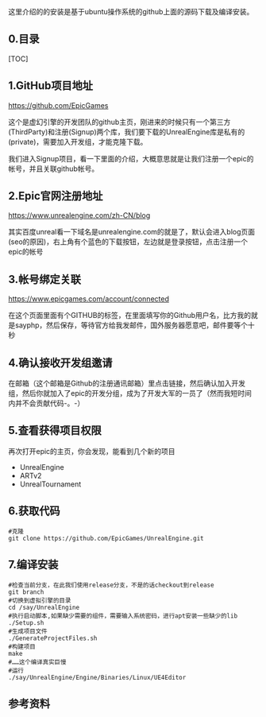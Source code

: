 这里介绍的的安装是基于ubuntu操作系统的github上面的源码下载及编译安装。

## 0.目录

[TOC]

## 1.GitHub项目地址

https://github.com/EpicGames

这个是虚幻引擎的开发团队的github主页，刚进来的时候只有一个第三方(ThirdParty)和注册(Signup)两个库，我们要下载的UnrealEngine库是私有的(private)，需要加入开发组，才能克隆下载。

我们进入Signup项目，看一下里面的介绍，大概意思就是让我们注册一个epic的帐号，并且关联github帐号。

## 2.Epic官网注册地址

https://www.unrealengine.com/zh-CN/blog

其实百度unreal看一下域名是unrealengine.com的就是了，默认会进入blog页面(seo的原因)，右上角有个蓝色的下载按钮，左边就是登录按钮，点击注册一个epic的帐号

## 3.帐号绑定关联

https://www.epicgames.com/account/connected

在这个页面里面有个GITHUB的标签，在里面填写你的Github用户名，比方我的就是sayphp，然后保存，等待官方给我发邮件，国外服务器愿意吧，邮件要等个十秒

## 4.确认接收开发组邀请

在邮箱（这个邮箱是Github的注册通讯邮箱）里点击链接，然后确认加入开发组，然后你就加入了epic的开发分组，成为了开发大军的一员了（然而我短时间内并不会贡献代码-。-）

## 5.查看获得项目权限

再次打开epic的主页，你会发现，能看到几个新的项目

* UnrealEngine
* ARTv2
* UnrealTournament

## 6.获取代码

```shell
#克隆
git clone https://github.com/EpicGames/UnrealEngine.git
```
## 7.编译安装

```shell
#检查当前分支，在此我们使用release分支，不是的话checkout到release
git branch
#切换到虚拟引擎的目录
cd /say/UnrealEngine
#执行启动脚本,如果缺少需要的组件，需要输入系统密码，进行apt安装一些缺少的lib
./Setup.sh
#生成项目文件
./GenerateProjectFiles.sh
#构建项目
make
#……这个编译真实巨慢
#运行
./say/UnrealEngine/Engine/Binaries/Linux/UE4Editor
```



## 参考资料

[1]: http://help.epicgames.com/	"epic技术支持官网"
[2]: https://docs.unrealengine.com/latest/CHN/	"虚拟引擎在线文"
[3]: https://software.intel.com/zh-cn/articles/unreal-engine-4-optimization-tutorial-part-1?cid=prc:bai%7cdzone_cn_game_unreal%7ccn2350%7cs&amp;amp;amp;utm_source=baidu&amp;amp;amp;utm_medium=cpc&amp;amp;amp;utm_term=CV_IDZ_Game_848&amp;amp;amp;utm_campaign=Dzone_CN_Game(S)&amp;amp;amp;utm_content=cid=prc:bai%7cdzone_cn_game_unreal%7ccn2350%7cs&amp;amp;amp;intel_term=unreal%20engine&amp;amp;amp;gclid=CLTp3Iun-9UCFZZ2vAodLrwNMA&amp;amp;amp;gclsrc=ds	"因特尔关于unreal的优化教程"